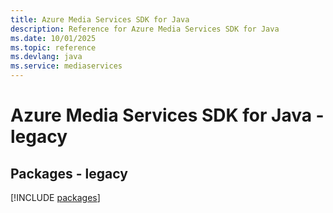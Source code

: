 ```yaml
---
title: Azure Media Services SDK for Java
description: Reference for Azure Media Services SDK for Java
ms.date: 10/01/2025
ms.topic: reference
ms.devlang: java
ms.service: mediaservices
---
```

# Azure Media Services SDK for Java - legacy
## Packages - legacy
[!INCLUDE [packages](media-services-index.md)]